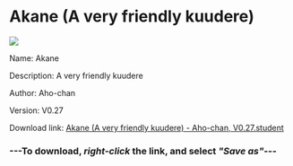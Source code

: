 # Akane (A very friendly kuudere)

<img src = "https://raw.githubusercontent.com/Arbiter1223/Koukou-Gurashi-Custom-Students/master/Students/Files/Akane%20(A%20very%20friendly%20kuudere).png">

Name: Akane

Description: A very friendly kuudere

Author: Aho-chan

Version: V0.27

Download link: <a href="https://raw.githubusercontent.com/Arbiter1223/Koukou-Gurashi-Custom-Students/master/Students/Files/Akane%20(A%20very%20friendly%20kuudere)%20-%20Aho-chan%2C%20V0.27.student">Akane (A very friendly kuudere) - Aho-chan, V0.27.student</a>

### ---**To download, _right-click_ the link, and select _"Save as"_**---

